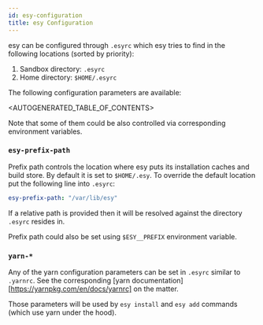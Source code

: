 ```yaml
---
id: esy-configuration
title: esy Configuration
---
```



esy can be configured through `.esyrc` which esy tries to find in the following
locations (sorted by priority):

1. Sandbox directory: `.esyrc`
2. Home directory: `$HOME/.esyrc`

The following configuration parameters are available:

<AUTOGENERATED_TABLE_OF_CONTENTS>

Note that some of them could be also controlled via corresponding environment
variables.

### `esy-prefix-path`

Prefix path controls the location where esy puts its installation caches and
build store. By default it is set to `$HOME/.esy`. To override the default
location put the following line into `.esyrc`:

```yaml
esy-prefix-path: "/var/lib/esy"
```

If a relative path is provided then it will be resolved against the directory
`.esyrc` resides in.

Prefix path could also be set using `$ESY__PREFIX` environment variable.

### `yarn-*`

Any of the yarn configuration parameters can be set in `.esyrc` similar to
`.yarnrc`. See the corresponding [yarn
documentation][https://yarnpkg.com/en/docs/yarnrc] on the matter.

Those parameters will be used by `esy install` and `esy add` commands (which use
yarn under the hood).
